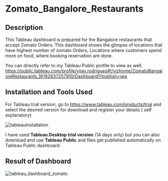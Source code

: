# Zomato_Bangalore_Restaurants


## Description

This Tableau dashboard is prepared for the Bangalore restaurants that accept Zomato Orders. This dashboard shows the glimpse of locations that have highest number of zomato Orders, Locations where customers spend more on food, where booking reservation are done. 

You can directly refer to my Tableau Public profile to view as well. 
https://public.tableau.com/profile/vijay.rodrigues#!/vizhome/ZomatoBangaloreRestaurants_16192837257910/Dashboard1?publish=yes


## Installation and Tools Used

For Tableau trial version, go to https://www.tableau.com/products/trial and select the desired version for download and register your details ( self explanatory)

![tableauInstallation](https://user-images.githubusercontent.com/72039550/115949790-14edbe80-a4f5-11eb-849a-87295d1e0d7b.jpg)

I have used **Tableau Desktop trial version** (14 days only) but you can also download and use **Tableau Public** and files get published automatically on Tableau Public dashboard.



## Result of Dashboard 

![tableau_dashboard_zomato](https://user-images.githubusercontent.com/72039550/115967359-e8b35b80-a54f-11eb-9fc7-22f5e4847a2f.jpg)

